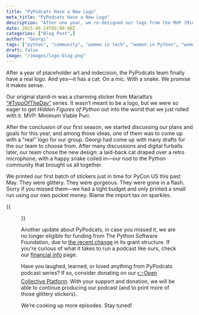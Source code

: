 ```yaml
---
title: "PyPodcats Have a New Logo"
meta_title: "PyPodcats Have a New Logo"
description: "After one year, we re-designed our logo from the MVP (Minumum Viable Purr)."
date: 2025-06-24T05:00:00Z
categories: ["Blog Post",]
author: "Georgi"
tags: ["python", "community", "women in tech", "women in Python", "women in open source","python underrespresnted groups"]
draft: false
image: "/images/logo-blog.png"
---
```



After a year of placeholder art and indecision, the PyPodcats team finally have a real logo. And yes—it has a cat. On a mic. With a snake. We promise it makes sense.

Our original stand-in was a charming sticker from Mariatta’s [“#TypoOfTheDay”](https://mariatta.ca/posts/typo_of_the_day/) series. It wasn’t meant to be a logo, but we were so eager to get *Hidden Figures of Python* out into the world that we just rolled with it. MVP: Minimum Viable Purr.


After the conclusion of our first season, we started discussing our plans and goals for this year, and among those ideas, one of them was to come up with a "real" logo for our group. Georgi had come up with many drafts for the our team to choose from. After many discussions and digital furballs later, our team chose the new design: a laid-back cat draped over a retro microphone, with a happy snake coiled in—our nod to the Python community that brought us all together.

We printed our first batch of stickers just in time for PyCon US this past May. They were glittery. They were gorgeous. They were gone in a flash. Sorry if you missed them—we had a tight budget and only printed a small run using our own pocket money. Blame the import tax on sparkles.

{{<figure src="/images/new-sticker-2025.jpg" caption="*New glittery PyPodcats sticker printed for PyConUS 2025*" alt="PyPodcats sticker for PyconUS 2025">}}

Another update about PyPodcats, in case you missed it, we are no longer eligible for funding from The Python Software Foundation, due to [the recent change](https://pyfound.blogspot.com/2024/12/12psf-grants-program-charter-updates-part-3.html) in its grant structure. If you're curious of what it takes to run a podcast like ours, check our [financial info](/about/financials/) page.

Have you laughed, learned, or loved anything from PyPodcats podcast series? If so, consider donating on our [👉Open Collective Platform](https://opencollective.com/pypodcats). With your support and donation, we will be able to continue producing our podcast (and to print more of those glittery stickers).
 
We’re cooking up more episodes. Stay tuned!



